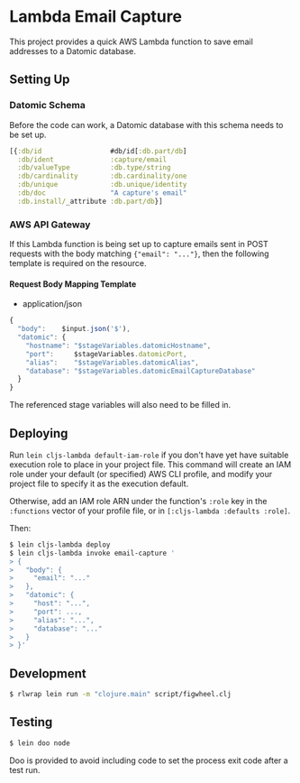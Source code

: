 # Lambda Email Capture

This project provides a quick AWS Lambda function to save email addresses to a
Datomic database.

## Setting Up

### Datomic Schema

Before the code can work, a Datomic database with this schema needs to be set
up.

```clojure
[{:db/id                 #db/id[:db.part/db]
  :db/ident              :capture/email
  :db/valueType          :db.type/string
  :db/cardinality        :db.cardinality/one
  :db/unique             :db.unique/identity
  :db/doc                "A capture's email"
  :db.install/_attribute :db.part/db}]
```

### AWS API Gateway

If this Lambda function is being set up to capture emails sent in POST requests
with the body matching `{"email": "..."}`, then the following template is
required on the resource.

#### Request Body Mapping Template

* application/json

```javascript
{
  "body":    $input.json('$'),
  "datomic": {
    "hostname": "$stageVariables.datomicHostname",
    "port":     $stageVariables.datomicPort,
    "alias":    "$stageVariables.datomicAlias",
    "database": "$stageVariables.datomicEmailCaptureDatabase"
  }
}
```

The referenced stage variables will also need to be filled in.

## Deploying

Run `lein cljs-lambda default-iam-role` if you don't have yet have suitable
execution role to place in your project file.  This command will create an IAM
role under your default (or specified) AWS CLI profile, and modify your project
file to specify it as the execution default.

Otherwise, add an IAM role ARN under the function's `:role` key in the
`:functions` vector of your profile file, or in
`[:cljs-lambda :defaults :role]`.

Then:

```sh
$ lein cljs-lambda deploy
$ lein cljs-lambda invoke email-capture '
> {
>   "body": {
>     "email": "..."
>   },
>   "datomic": {
>     "host": "...",
>     "port": ...,
>     "alias": "...",
>     "database": "..."
>   }
> }'
```

## Development

```sh
$ rlwrap lein run -m "clojure.main" script/figwheel.clj
```

## Testing

```sh
$ lein doo node
```

Doo is provided to avoid including code to set the process exit code after a
test run.
